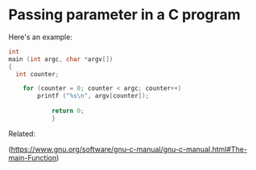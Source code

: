 # Passing parameter in a C program

Here's an example:

```c
int
main (int argc, char *argv[])
{
  int counter;

    for (counter = 0; counter < argc; counter++)
        printf ("%s\n", argv[counter]);
          
            return 0;
            }
```

Related:

(https://www.gnu.org/software/gnu-c-manual/gnu-c-manual.html#The-main-Function)

